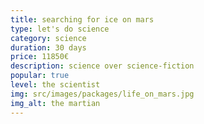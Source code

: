 ```yaml
---
title: searching for ice on mars
type: let's do science
category: science
duration: 30 days
price: 11850€
description: science over science-fiction
popular: true
level: the scientist
img: src/images/packages/life_on_mars.jpg
img_alt: the martian
---
```

